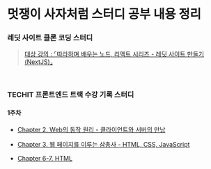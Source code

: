 # 멋쟁이 사자처럼 스터디 공부 내용 정리

### 레딧 사이트 클론 코딩 스터디

> <a href="https://www.inflearn.com/course/%EB%94%B0%EB%9D%BC%ED%95%98%EB%8A%94-%EB%A0%88%EB%94%A7">대상 강의 : ⌜따라하며 배우는 노드, 리액트 시리즈 - 레딧 사이트 만들기(NextJS)⌟</a>

<br/>

### TECHIT 프론트엔드 트랙 수강 기록 스터디

#### 1주차

- <a href="techit-study/week1/ch2.md">Chapter 2. Web의 동작 원리 - 클라이언트와 서버의 만남</a>

- <a href="techit-study/week2/ch3.md">Chapter 3. 웹 페이지를 이루는 삼총사 - HTML, CSS, JavaScript</a>

- <a href="https://github.com/SangYoonLee1231/TIL/blob/main/HTML%20%26%20CSS/html_tags.md">Chapter 6-7. HTML</a>

<!-- - <a href=""></a> -->

<br/>
